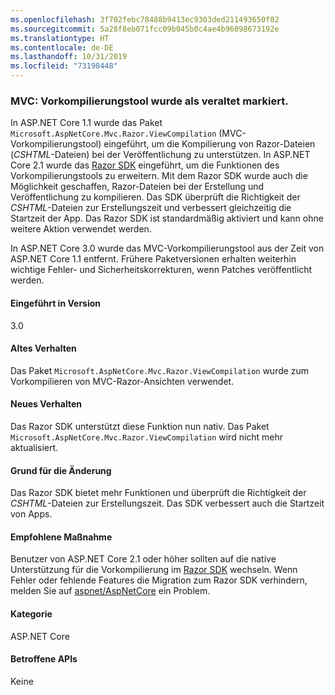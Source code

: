 ```yaml
---
ms.openlocfilehash: 3f702febc78488b9413ec9303ded211493650f02
ms.sourcegitcommit: 5a28f8eb071fcc09b045b0c4ae4b96898673192e
ms.translationtype: HT
ms.contentlocale: de-DE
ms.lasthandoff: 10/31/2019
ms.locfileid: "73198448"
---
```

### <a name="mvc-precompilation-tool-deprecated"></a>MVC: Vorkompilierungstool wurde als veraltet markiert.

In ASP.NET Core 1.1 wurde das Paket `Microsoft.AspNetCore.Mvc.Razor.ViewCompilation` (MVC-Vorkompilierungstool) eingeführt, um die Kompilierung von Razor-Dateien (*CSHTML*-Dateien) bei der Veröffentlichung zu unterstützen. In ASP.NET Core 2.1 wurde das [Razor SDK](/aspnet/core/razor-pages/sdk?view=aspnetcore-2.1) eingeführt, um die Funktionen des Vorkompilierungstools zu erweitern. Mit dem Razor SDK wurde auch die Möglichkeit geschaffen, Razor-Dateien bei der Erstellung und Veröffentlichung zu kompilieren. Das SDK überprüft die Richtigkeit der *CSHTML*-Dateien zur Erstellungszeit und verbessert gleichzeitig die Startzeit der App. Das Razor SDK ist standardmäßig aktiviert und kann ohne weitere Aktion verwendet werden.

In ASP.NET Core 3.0 wurde das MVC-Vorkompilierungstool aus der Zeit von ASP.NET Core 1.1 entfernt. Frühere Paketversionen erhalten weiterhin wichtige Fehler- und Sicherheitskorrekturen, wenn Patches veröffentlicht werden.

#### <a name="version-introduced"></a>Eingeführt in Version

3.0

#### <a name="old-behavior"></a>Altes Verhalten

Das Paket `Microsoft.AspNetCore.Mvc.Razor.ViewCompilation` wurde zum Vorkompilieren von MVC-Razor-Ansichten verwendet.

#### <a name="new-behavior"></a>Neues Verhalten

Das Razor SDK unterstützt diese Funktion nun nativ. Das Paket `Microsoft.AspNetCore.Mvc.Razor.ViewCompilation` wird nicht mehr aktualisiert.

#### <a name="reason-for-change"></a>Grund für die Änderung

Das Razor SDK bietet mehr Funktionen und überprüft die Richtigkeit der *CSHTML*-Dateien zur Erstellungszeit. Das SDK verbessert auch die Startzeit von Apps.

#### <a name="recommended-action"></a>Empfohlene Maßnahme

Benutzer von ASP.NET Core 2.1 oder höher sollten auf die native Unterstützung für die Vorkompilierung im [Razor SDK](/aspnet/core/razor-pages/sdk?view=aspnetcore-3.0) wechseln. Wenn Fehler oder fehlende Features die Migration zum Razor SDK verhindern, melden Sie auf [aspnet/AspNetCore](https://github.com/aspnet/AspNetCore/issues) ein Problem.

#### <a name="category"></a>Kategorie

ASP.NET Core

#### <a name="affected-apis"></a>Betroffene APIs

Keine

<!-- 

### Affected APIs

Not detectable via API analysis

-->
